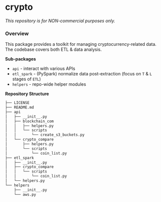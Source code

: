 # crypto

_This repository is for NON-commercial purposes only._

### Overview

This package provides a toolkit for managing cryptocurrency-related data. The codebase covers both ETL & data analysis.

__Sub-packages__
* `api` - interact with various APIs
* `etl_spark` - (PySpark) normalize data post-extraction (focus on `T` & `L` stages of `ETL`)
* `helpers` - repo-wide helper modules 


__Repository Structure__
```bash
├── LICENSE
├── README.md
├── api
│   ├── __init__.py
│   ├── blockchain_com
│   │   ├── helpers.py
│   │   └── scripts
│   │       └── create_s3_buckets.py
│   └── crypto_compare
│       ├── helpers.py
│       └── scripts
│           └── coin_list.py
├── etl_spark
│   ├── __init__.py
│   ├── crypto_compare
│   │   └── scripts
│   │       └── coin_list.py
│   └── helpers.py
└── helpers
    ├── __init__.py
    └── aws.py
```

